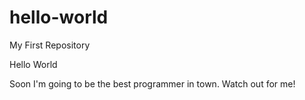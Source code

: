 # hello-world
My First Repository

Hello World

Soon I'm going to be the best programmer in town.
Watch out for me! 
